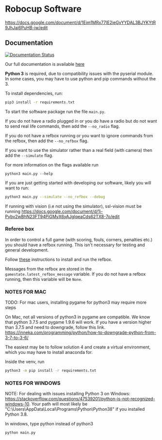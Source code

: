 # Robocup Software
https://docs.google.com/document/d/1Eim1MRx77IE2ieGvYYDAL3BJYKYtR9JhJai6PuHB-iw/edit

## Documentation
[![Documentation Status](https://readthedocs.org/projects/robocup-docs/badge/?version=latest)](https://robocup-docs.readthedocs.io/en/latest/?badge=latest)

Our full documentation is available [here](https://robocup-docs.readthedocs.io/)

__Python 3__ is required, due to compatibility issues with the pyserial module.
In some cases, you may have to use python and pip commands without the 3.

To install dependencies, run:
```bash
pip3 install -r requirements.txt
```
To start the software package run the file `main.py`.

If you do not have a radio plugged in or you do have a radio but do not want to send real life commands, then add the `--no_radio` flag. 

If you do not have a refbox running or you want to ignore commands from the refbox, then add the `--no_refbox` flag. 

If you want to use the simulator rather than a real field (with camera) then add the `--simulate` flag.

For more information on the flags available run 
```
python3 main.py --help
```

If you are just getting started with developing our software, likely you will want to run:
```bash
python3 main.py --simulate --no_refbox --debug
```
If running with vision (i.e not using the simulator), ssl-vision must be running
https://docs.google.com/document/d/1i-Pybv2wBhN23FT94PiGMyX6yAJglqeaCds62TX8-7o/edit

### Referee box
In order to control a full game (with scoring, fouls, corners, penalties etc.) you should have a refbox running. This isn't necessary for testing and general development.

Follow [these](https://robocup-ssl.github.io/ssl-refbox/install.html) instructions to install and run the refbox.

Messages from the refbox are stored in the `gamestate.latest_refbox_message` variable. If you do not have a refbox running, then this variable will be `None`.
### NOTES FOR MAC

TODO: For mac users, installing pygame for python3 may require more steps

On Mac, not all versions of python3 in pygame are compatible. We know that python 3.7.5 and pygame 1.9.6 will work. If you have a version higher than 3.7.5 and need to downgrade, follow this link. https://inneka.com/programming/python/how-to-downgrade-python-from-3-7-to-3-6/

The easiest may be to follow solution 4 and create a virtual environment, which you may have to install anaconda for.

Inside the venv, run
```bash
python3 -m pip install -r requirements.txt
```

### NOTES FOR WINDOWS

NOTE: For dealing with issues installing Python 3 on Windows: https://stackoverflow.com/questions/47539201/python-is-not-recognized-windows-10. Your path will most likely be "C:\Users\AppData\Local\Programs\Python\Python38" if you installed Python 3.8.

In windows, type python instead of python3

```bash
python main.py
```
